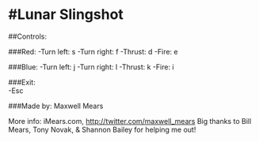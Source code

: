 
#Lunar Slingshot
===============

##Controls:

###Red:
	-Turn left:   s
	-Turn right:  f
	-Thrust:      d
	-Fire:        e

###Blue:
	-Turn left:   j
	-Turn right:  l
	-Thrust:      k
	-Fire:        i

###Exit:          
	-Esc


###Made by: Maxwell Mears 

More info: iMears.com, http://twitter.com/maxwell_mears
Big thanks to Bill Mears, Tony Novak, & Shannon Bailey for helping me out!

